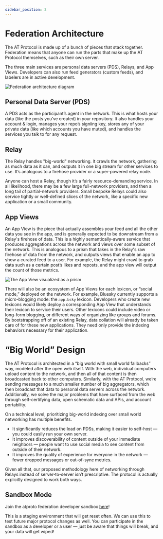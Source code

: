 ```yaml
---
sidebar_position: 2
---
```


# Federation Architecture

The AT Protocol is made up of a bunch of pieces that stack together. Federation means that anyone can run the parts that make up the AT Protocol themselves, such as their own server.

The three main services are personal data servers (PDS), Relays, and App Views. Developers can also run feed generators (custom feeds), and labelers are in active development.

![Federation architecture diagram](/img/docs/federation-architecture-diagram.png)

## Personal Data Server (PDS)

A PDS acts as the participant’s agent in the network. This is what hosts your data (like the posts you’ve created) in your repository. It also handles your account & login, manages your repo’s signiing key, stores any of your private data (like which accounts you have muted), and handles the services you talk to for any request. 

## Relay

The Relay handles "big-world" networking.  It crawls the network, gathering as much data as it can, and outputs it in one big stream for other services to use. It’s analogous to a firehose provider or a super-powered relay node.

Anyone can host a Relay, though it’s a fairly resource-demanding service. In all likelihood, there may be a few large full-network providers, and then a long tail of partial-network providers. Small bespoke Relays could also service tightly or well-defined slices of the network, like a specific new application or a small community.

## App Views

An App View is the piece that actually assembles your feed and all the other data you see in the app, and is generally expected to be downstream from a Relay's firehose of data. This is a highly semantically-aware service that produces aggregations across the network and views over some subset of the network. This is analogous to a prism that takes in the Relay's raw firehose of data from the network, and outputs views that enable an app to show a curated feed to a user. For example, the Relay might crawl to grab data such as a certain post’s likes and reposts, and the app view will output the count of those metrics.

![The App View visualized as a prism](/img/docs/app-view-prism.png)

There will also be an ecosystem of App Views for each lexicon, or “social mode,” deployed on the network. For example, Bluesky currently supports a micro-blogging mode: the `app.bsky` lexicon. Developers who create new lexicons would likely deploy a corresponding App View that understands their lexicon to service their users. Other lexicons could include video or long-form blogging, or different ways of organizing like groups and forums. By bootstrapping off of an existing Relay, data collation will already be taken care of for these new applications. They need only provide the indexing behaviors necessary for their application.

# “Big World” Design

The AT Protocol is architected in a “big world with small world fallbacks” way, modeled after the open web itself. With the web, individual computers upload content to the network, and then all of that content is then broadcasted back to other computers. Similarly, with the AT Protocol, we’re sending messages to a much smaller number of big aggregators, which then broadcast that data to personal data servers across the network. Additionally, we solve the major problems that have surfaced from the web through self-certifying data, open schematic data and APIs, and account portability. 

On a technical level, prioritizing big-world indexing over small world networking has multiple benefits.

* It significantly reduces the load on PDSs, making it easier to self-host — you could easily run your own server.
* It improves discoverability of content outside of your immediate neighbors — people want to use social media to see content from outside of their network.
* It improves the quality of experience for everyone in the network — fewer dropped messages or out-of-sync metrics.

Given all that, our proposed methodology here of networking through Relays instead of server-to-server isn’t prescriptive. The protocol is actually explicitly designed to work both ways. 

## Sandbox Mode

Join the atproto federation developer sandbox [here](/blog/federation-sandbox)!

This is a staging environment that will get reset often. We can use this to test future major protocol changes as well. You can participate in the sandbox as a developer or a user — just be aware that things will break, and your data will get wiped!